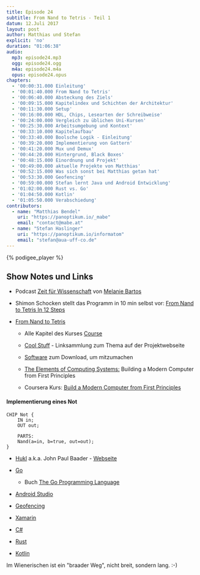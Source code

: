 ```yaml
---
title: Episode 24
subtitle: From Nand to Tetris - Teil 1
datum: 12.Juli 2017
layout: post
author: Matthias und Stefan
explicit: 'no'
duration: "01:06:38"
audio:
  mp3: episode24.mp3
  ogg: episode24.ogg
  m4a: episode24.m4a
  opus: episode24.opus
chapters:
  - '00:00:31.000 Einleitung'
  - '00:01:40.000 From Nand to Tetris'
  - '00:06:40.000 Absteckung des Ziels'
  - '00:09:15.000 Kapitelindex und Schichten der Architektur'
  - '00:11:30.000 Setup'
  - '00:16:00.000 HDL, Chips, Lesearten der Schreibweise'
  - '00:24:00.000 Vergleich zu üblichen Uni-Kursen'
  - '00:25:30.000 Arbeitsumgebung und Kontext'
  - '00:33:10.000 Kapitelaufbau'
  - '00:33:40.000 Boolsche Logik - Einleitung'
  - '00:39:20.000 Implementierung von Gattern'
  - '00:41:20.000 Mux und Demux'
  - '00:44:20.000 Hintergrund, Black Boxes'
  - '00:48:15.000 Einordnung und Projekt'
  - '00:49:00.000 aktuelle Projekte von Matthias'
  - '00:52:15.000 Was sich sonst bei Matthias getan hat'
  - '00:53:30.000 Geofencing'
  - '00:59:00.000 Stefan lernt Java und Android Entwicklung'
  - '01:02:00.000 Rust vs. Go'
  - '01:04:50.000 Kotlin'
  - '01:05:50.000 Verabschiedung'
contributors:
  - name: "Matthias Bendel"
    uri: "https://panoptikum.io/_mabe"
    email: "contact@mabe.at"
  - name: "Stefan Haslinger"
    uri: "https://panoptikum.io/informatom"
    email: "stefan@aua-uff-co.de"
---
```


{% podigee_player %}

## Show Notes und Links

* Podcast [Zeit für Wissenschaft](https://www.uibk.ac.at/podcast/zeit/) von
  [Melanie Bartos](https://twitter.com/melaniebartos)

* Shimon Schocken stellt das Programm in 10 min selbst vor:
  [From Nand to Tetris In 12 Steps](https://www.youtube.com/watch?v=JtXvUoPx4Qs)

* [From Nand to Tetris](http://nand2tetris.org/)
  * Alle Kapitel des Kurses [Course](http://nand2tetris.org/course.php)
  * [Cool Stuff](http://nand2tetris.org/coolstuff.php) - Linksammlung zum Thema auf der Projektwebseite
  * [Software](http://nand2tetris.org/software.php) zum Download, um mitzumachen

  * [The Elements of Computing Systems:](https://www.amazon.com/Elements-Computing-Systems-Building-Principles/dp/0262640686/ref=ed_oe_p)
    Building a Modern Computer from First Principles
  * Coursera Kurs: [Build a Modern Computer from First Principles](https://www.coursera.org/learn/build-a-computer)

#### Implementierung eines Not

``` HDL
CHIP Not {
    IN in;
    OUT out;

    PARTS:
    Nand(a=in, b=true, out=out);
}
```

* [Hukl](https://twitter.com/hukl) a.k.a. John Paul Baader - [Webseite](http://smyck.net/)

* [Go](https://golang.org/)
  * Buch [The Go Programming Language](https://www.amazon.de/Programming-Language-Addison-Wesley-Professional-Computing/dp/0134190440)
* [Android Studio](https://developer.android.com/studio/index.html)
* [Geofencing](https://de.wikipedia.org/wiki/Geofencing)
* [Xamarin](https://www.xamarin.com/)
* [C#](https://de.wikipedia.org/wiki/C-Sharp)
* [Rust](https://www.rust-lang.org/en-US/)
* [Kotlin](https://kotlinlang.org/)

Im Wienerischen ist ein "braader Weg", nicht breit, sondern lang. :-)